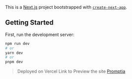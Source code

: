 This is a [Next.js](https://nextjs.org/) project bootstrapped with [`create-next-app`](https://github.com/vercel/next.js/tree/canary/packages/create-next-app).

## Getting Started

First, run the development server:

```bash
npm run dev
# or
yarn dev
# or
pnpm dev
```

> Deployed on Vercel
> Link to Preview the site [Promptia](https://promptia-lklkw39x5-ambitioussam.vercel.app/)

